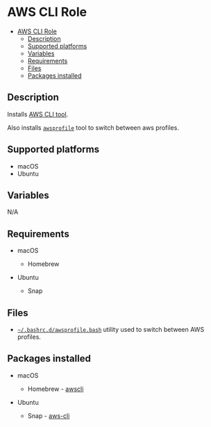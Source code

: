 # AWS CLI Role

- [AWS CLI Role](#aws-cli-role)
  - [Description](#description)
  - [Supported platforms](#supported-platforms)
  - [Variables](#variables)
  - [Requirements](#requirements)
  - [Files](#files)
  - [Packages installed](#packages-installed)

## Description

Installs [AWS CLI tool](https://aws.amazon.com/cli/).

Also installs [`awsprofile`](files/awsprofile.bash) tool to switch between aws profiles.

## Supported platforms

- macOS
- Ubuntu

## Variables

N/A

## Requirements

- macOS
  - Homebrew

- Ubuntu
  - Snap

## Files

- [`~/.bashrc.d/awsprofile.bash`](files/awsprofile.bash) utility used to switch between AWS profiles.

## Packages installed

- macOS
  - Homebrew - [awscli](https://formulae.brew.sh/formula/awscli)

- Ubuntu
  - Snap - [aws-cli](https://snapcraft.io/aws-cli)
